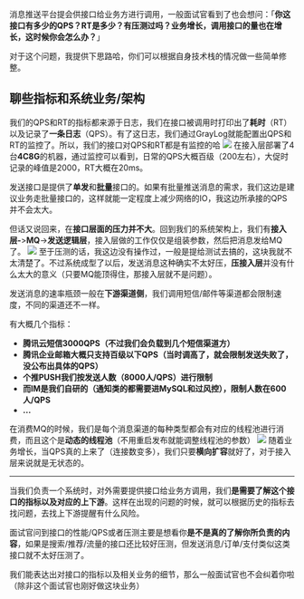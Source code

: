 消息推送平台提会供接口给业务方进行调用，一般面试官看到了也会想问：「**你这接口有多少的QPS？RT是多少？有压测过吗？业务增长，调用接口的量也在增长，这时候你会怎么办？**」

对于这个问题，我提供下思路哈，你们可以根据自身技术栈的情况做一些简单修整。
## 聊些指标和系统业务/架构

我们的QPS和RT的指标都来源于日志，我们在接口被调用时打印出了**耗时**（RT）以及记录了**一条日志**（QPS）。有了这日志，我们通过GrayLog就能配置出QPS和RT的监控了。所以，我们的接口对QPS和RT都是有监控的哈
![](https://cdn.nlark.com/yuque/0/2022/jpeg/1285871/1657619753998-839a24da-c8cc-4776-b7e9-b5dd4b83f255.jpeg#clientId=ua2661ca8-1795-4&from=paste&id=u1a84d447&originHeight=577&originWidth=1080&originalType=url&ratio=1&rotation=0&showTitle=false&status=done&style=none&taskId=u2efd2a5f-a9a7-47f2-9e44-266f0278a71&title=)
在接入层部署了4台**4C8G**的机器，通过监控可以看到，日常的QPS大概百级（200左右），大促时记录的峰值是2000，RT大概在20ms。

发送接口是提供了**单发**和**批量**接口的。如果有批量推送消息的需求，我们这边是建议业务走批量接口的，这样就能一定程度上减少网络的IO，我这边所承接的QPS并不会太大。

但话又说回来，在**接口层面的压力并不大**。回到我们的系统架构上，我们有**接入层-**>**MQ**->**发送逻辑层**，接入层做的工作仅仅是组装参数，然后把消息发给MQ了。
![](https://cdn.nlark.com/yuque/0/2022/jpeg/1285871/1657619753992-b92bfa7b-84eb-406d-9650-63473cba0d54.jpeg#clientId=ua2661ca8-1795-4&from=paste&id=ud71b05ce&originHeight=621&originWidth=1080&originalType=url&ratio=1&rotation=0&showTitle=false&status=done&style=none&taskId=ud9376806-8693-4da2-a7a2-078b96c63dd&title=)
至于压测的话，我这边没有操作过，一般是提给测试去搞的，这块我就不太清楚了。不过系统成型了以后，发送消息这种确实不太好压，**压接入层**并没有什么太大的意义（只要MQ能顶得住，那接入层就不是问题）。

发送消息的速率瓶颈一般在**下游渠道侧**，我们调用短信/邮件等渠道都会限制速度，不同的渠道还不一样。

有大概几个指标：

- **腾讯云短信3000QPS（不过我们会负载到几个短信渠道方）**
- **腾讯企业邮箱大概只支持百级以下QPS（当时调高了，就会限制发送失败了，没公布出具体的QPS）**
- **个推PUSH我们按发送人数（8000人/QPS）进行限制**
- **而IM是我们自研的（通知类的都需要进MySQL和过风控），限制人数在600人/QPS**
- **...**

在消费MQ的时候，我们是每个消息渠道的每种类型都会有对应的线程池进行消费，而且这个是**动态的线程池**（不用重启发布就能调整线程池的参数）
![](https://cdn.nlark.com/yuque/0/2022/jpeg/1285871/1657619754006-598849d2-5672-405d-812a-ef66bce35dc5.jpeg#clientId=ua2661ca8-1795-4&from=paste&id=ub5b1a511&originHeight=394&originWidth=1080&originalType=url&ratio=1&rotation=0&showTitle=false&status=done&style=none&taskId=udea07a44-5b59-48ca-bf48-61418d5762c&title=)
随着业务增长，当QPS真的上来了（连接数变多），我们只要**横向扩容**就好了，对于接入层来说就是无状态的。

---

当我们负责一个系统时，对外需要提供接口给业务方调用，我们**是需要了解这个接口的指标以及对应的上下游**。这样在出现的问题的时候，就可以根据历史的指标去找问题，去找上下游提醒有什么风险。

面试官问到接口的性能/QPS或者压测主要是想看你**是不是真的了解你所负责的内容**，如果是搜索/推荐/流量的接口还比较好压测，但发送消息/订单/支付类似这类接口就不太好压测了。

我们能表达出对接口的指标以及相关业务的细节，那么一般面试官也不会纠着你啦（除非这个面试官也刚好做这块业务）

